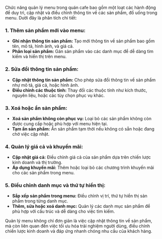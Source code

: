 Chức năng quản lý menu trong quán cafe bao gồm một loạt các hành động để duy trì, cập nhật và điều chỉnh thông tin về các sản phẩm, đồ uống trong menu. Dưới đây là phân tích chi tiết:

### 1. Thêm sản phẩm mới vào menu:

- **Ghi nhận thông tin sản phẩm:** Tạo mới thông tin về sản phẩm bao gồm tên, mô tả, hình ảnh, và giá cả.
- **Phân loại sản phẩm:** Gán sản phẩm vào các danh mục để dễ dàng tìm kiếm và hiển thị trên menu.

### 2. Sửa đổi thông tin sản phẩm:

- **Cập nhật thông tin sản phẩm:** Cho phép sửa đổi thông tin về sản phẩm như mô tả, giá cả, hoặc hình ảnh.
- **Điều chỉnh các thuộc tính:** Thay đổi các thuộc tính như kích thước, nguyên liệu, hoặc các tùy chọn phục vụ khác.

### 3. Xoá hoặc ẩn sản phẩm:

- **Xoá sản phẩm không còn phục vụ:** Loại bỏ các sản phẩm không còn được cung cấp hoặc phù hợp với menu hiện tại.
- **Tạm ẩn sản phẩm:** Ẩn sản phẩm tạm thời nếu không có sẵn hoặc đang chờ việc cập nhật.

### 4. Quản lý giá cả và khuyến mãi:

- **Cập nhật giá cả:** Điều chỉnh giá cả của sản phẩm dựa trên chiến lược kinh doanh và thị trường.
- **Áp dụng khuyến mãi:** Thêm hoặc loại bỏ các chương trình khuyến mãi cho các sản phẩm trong menu.

### 5. Điều chỉnh danh mục và thứ tự hiển thị:

- **Sắp xếp sản phẩm trong menu:** Điều chỉnh vị trí, thứ tự hiển thị sản phẩm trong từng danh mục.
- **Thêm, sửa hoặc xoá danh mục:** Quản lý các danh mục sản phẩm để phù hợp với cấu trúc và dễ dàng cho việc tìm kiếm.

Quản lý menu không chỉ đơn giản là việc cập nhật thông tin về sản phẩm, mà còn liên quan đến việc tối ưu hóa trải nghiệm người dùng, điều chỉnh chiến lược kinh doanh và đáp ứng nhanh chóng nhu cầu của khách hàng.
